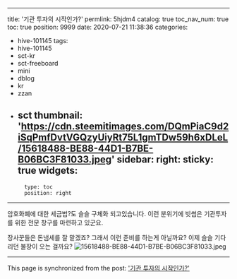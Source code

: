 
---
title: '기관 투자의 시작인가?'
permlink: 5hjdm4
catalog: true
toc_nav_num: true
toc: true
position: 9999
date: 2020-07-21 11:38:36
categories:
- hive-101145
tags:
- hive-101145
- sct-kr
- sct-freeboard
- mini
- dblog
- kr
- zzan
- sct
thumbnail: 'https://cdn.steemitimages.com/DQmPiaC9d2iSqPmfDvtVGQzyUiyRt75L1gmTDw59h6xDLeL/15618488-BE88-44D1-B7BE-B06BC3F81033.jpeg'
sidebar:
    right:
        sticky: true
widgets:
    -
        type: toc
        position: right
---


암호화폐에 대한 세금법?도 슬슬 구체화 되고있습니다. 
이런 분위기에 빗썸은 기관투자를 위한 전문 창구를 마련하고 있군요. 

장사꾼들은 돈냄세를 잘 맡겠죠? 그래서 이런 준비를 하는게 아닐까요? 이제 슬슬 기다리던 불장이 오는 걸까요? 
![15618488-BE88-44D1-B7BE-B06BC3F81033.jpeg](https://cdn.steemitimages.com/DQmPiaC9d2iSqPmfDvtVGQzyUiyRt75L1gmTDw59h6xDLeL/15618488-BE88-44D1-B7BE-B06BC3F81033.jpeg)

- - -

This page is synchronized from the post: ['기관 투자의 시작인가?'](https://steemit.com/@kingbit/5hjdm4)
